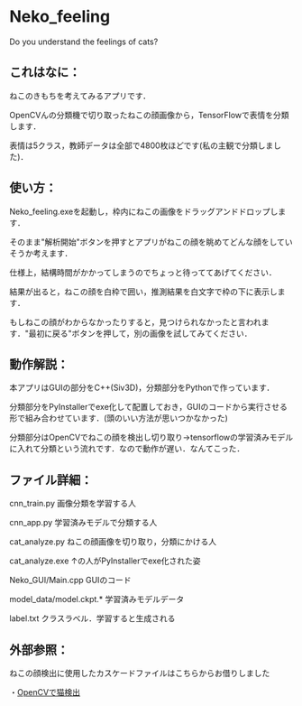 # Neko_feeling
Do you understand the feelings of cats?

## これはなに：
ねこのきもちを考えてみるアプリです．

OpenCVんの分類機で切り取ったねこの顔画像から，TensorFlowで表情を分類します．

表情は5クラス，教師データは全部で4800枚ほどです(私の主観で分類しました)．

## 使い方：
Neko_feeling.exeを起動し，枠内にねこの画像をドラッグアンドドロップします．

そのまま"解析開始"ボタンを押すとアプリがねこの顔を眺めてどんな顔をしていそうか考えます．

仕様上，結構時間がかかってしまうのでちょっと待っててあげてください．

結果が出ると，ねこの顔を白枠で囲い，推測結果を白文字で枠の下に表示します．

もしねこの顔がわからなかったりすると，見つけられなかったと言われます．"最初に戻る"ボタンを押して，別の画像を試してみてください．

## 動作解説：
本アプリはGUIの部分をC++(Siv3D)，分類部分をPythonで作っています．

分類部分をPyInstallerでexe化して配置しておき，GUIのコードから実行させる形で組み合わせています．(頭のいい方法が思いつかなかった)

分類部分はOpenCVでねこの顔を検出し切り取り→tensorflowの学習済みモデルに入れて分類という流れです．なので動作が遅い．なんてこった．

## ファイル詳細：
cnn_train.py 画像分類を学習する人

cnn_app.py 学習済みモデルで分類する人

cat_analyze.py ねこの顔画像を切り取り，分類にかける人

cat_analyze.exe ↑の人がPyInstallerでexe化された姿

Neko_GUI/Main.cpp GUIのコード

model_data/model.ckpt.* 学習済みモデルデータ

label.txt クラスラベル．学習すると生成される

## 外部参照：
ねこの顔検出に使用したカスケードファイルはこちらからお借りしました

・[OpenCVで猫検出](https://qiita.com/wellflat/items/c6ffae99be35cecc5680 "OpenCVで猫検出")
